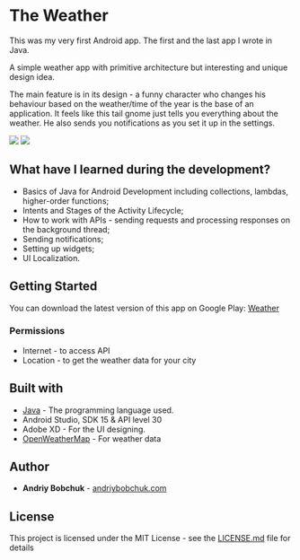 # The Weather

This was my very first Android app. The first and the last app I wrote in Java.

A simple weather app with primitive architecture but interesting and unique design idea.

The main feature is in its design - a funny character who changes his behaviour based on the weather/time of the year is the base of an application. It feels like this tail gnome just tells you everything about the weather. He also sends you notifications as you set it up in the settings. 

![](/screenshots/s0.png)
![](/screenshots/s.png)

## What have I learned during the development?

* Basics of Java for Android Development including collections, lambdas, higher-order functions;
* Intents and Stages of the Activity Lifecycle;
* How to work with APIs - sending requests and processing responses on the background thread;
* Sending notifications;
* Setting up widgets;
* UI Localization. 

## Getting Started

You can download the latest version of this app on Google Play: [Weather](https://play.google.com/store/apps/details?id=com.andriybobchuk.weather)

### Permissions

- Internet - to access API
- Location - to get the weather data for your city

## Built with

* [Java](https://www.java.com/en/) - The programming language used.
* Android Studio, SDK 15 & API level 30
* Adobe XD - For the UI designing.
* [OpenWeatherMap](https://openweathermap.org/api) - For weather data

## Author

* **Andriy Bobchuk** - [andriybobchuk.com](https://andriybobchuk.com)

## License

This project is licensed under the MIT License - see the [LICENSE.md](LICENSE.md) file for details
